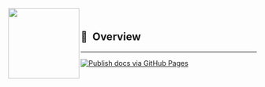 <img src="https://camo.githubusercontent.com/5b298bf6b0596795602bd771c5bddbb963e83e0f/68747470733a2f2f692e696d6775722e636f6d2f7031527a586a512e706e67" align="left" width="144px" height="144px"/>

<br/>

## :book:&nbsp; Overview

---


[![Publish docs via GitHub Pages](https://github.com/duyhenryer/gitops-docs/actions/workflows/docs.yml/badge.svg)](https://github.com/duyhenryer/gitops-docs/actions/workflows/docs.yml)

